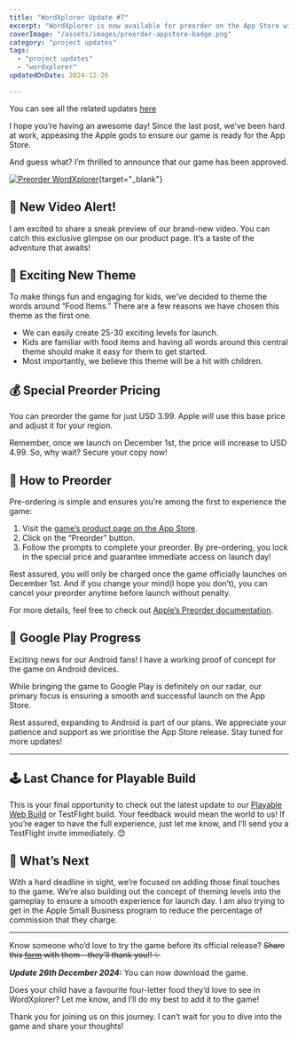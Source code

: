```yaml
---
title: "WordXplorer Update #7"
excerpt: "WordXplorer is now available for preorder on the App Store with special pricing before its December 1st launch. This updates also features a preview video and plans for an Android release."
coverImage: "/assets/images/preorder-appstore-badge.png"
category: "project updates"
tags:
  - "project updates"
  - "wordxplorer"
updatedOnDate: 2024-12-26

---
```


You can see all the related updates [here](/tags/wordxplorer)

I hope you’re having an awesome day! Since the last post, we’ve been hard at work, appeasing the Apple gods to ensure our game is ready for the App Store.

And guess what? I’m thrilled to announce that our game has been approved.

[![Preorder WordXplorer](/assets/images/preorder-appstore-badge.png)](https://apps.apple.com/us/app/wordxplorer-guess-the-word/id6504664783){target="\_blank"}

## 🎥 New Video Alert!

I am excited to share a sneak preview of our brand-new video. You can catch this exclusive glimpse on our product page. It’s a taste of the adventure that awaits!

<?# ResponsiveYouTube bAtj9bAYVS0/0 Title="WordXplorer Preview Video" /?>

## 🎨 Exciting New Theme

To make things fun and engaging for kids, we’ve decided to theme the words around “Food Items.” There are a few reasons we have chosen this theme as the first one.

- We can easily create 25-30 exciting levels for launch.
- Kids are familiar with food items and having all words around this central theme should make it easy for them to get started.
- Most importantly, we believe this theme will be a hit with children.

## 💰 Special Preorder Pricing

You can preorder the game for just USD 3.99. Apple will use this base price and adjust it for your region.

Remember, once we launch on December 1st, the price will increase to USD 4.99. So, why wait? Secure your copy now!

## 🛒 How to Preorder

Pre-ordering is simple and ensures you’re among the first to experience the game:

1. Visit the [game’s product page on the App Store](https://apps.apple.com/us/app/wordxplorer-guess-the-word/id6504664783).
2. Click on the “Preorder” button.
3. Follow the prompts to complete your preorder. By pre-ordering, you lock in the special price and guarantee immediate access on launch day!

Rest assured, you will only be charged once the game officially launches on December 1st. And if you change your mind(I hope you don’t), you can cancel your preorder anytime before launch without penalty.

For more details, feel free to check out [Apple’s Preorder documentation](https://support.apple.com/en-nz/118414).

## 📱 Google Play Progress

Exciting news for our Android fans! I have a working proof of concept for the game on Android devices.

While bringing the game to Google Play is definitely on our radar, our primary focus is ensuring a smooth and successful launch on the App Store.

Rest assured, expanding to Android is part of our plans. We appreciate your patience and support as we prioritise the App Store release. Stay tuned for more updates!

---

## 🕹️ Last Chance for Playable Build

This is your final opportunity to check out the latest update to our [Playable Web Build](https://golden-pony-d2c3f0.netlify.app/) or TestFlight build. Your feedback would mean the world to us! If you’re eager to have the full experience, just let me know, and I’ll send you a TestFlight invite immediately. 😊

## 🚀 What’s Next

With a hard deadline in sight, we’re focused on adding those final touches to the game. We’re also building out the concept of theming levels into the gameplay to ensure a smooth experience for launch day. I am also trying to get in the Apple Small Business program to reduce the percentage of commission that they charge.

---

Know someone who’d love to try the game before its official release? ~~Share this [form](https://tally.so/r/wverVQ) with
them—they’ll thank you!! ✨~~

**_Update 26th December 2024:_** You can now download the game.

<?# AppStoreBadges LinkText="Get WordXplorer" AppStoreLinkUrl="wordxplorer-guess-the-word/id6504664783" /?>

Does your child have a favourite four-letter food they’d love to see in WordXplorer? Let me know, and I’ll do my best to add it to the game!

Thank you for joining us on this journey. I can’t wait for you to dive into the game and share your thoughts!
